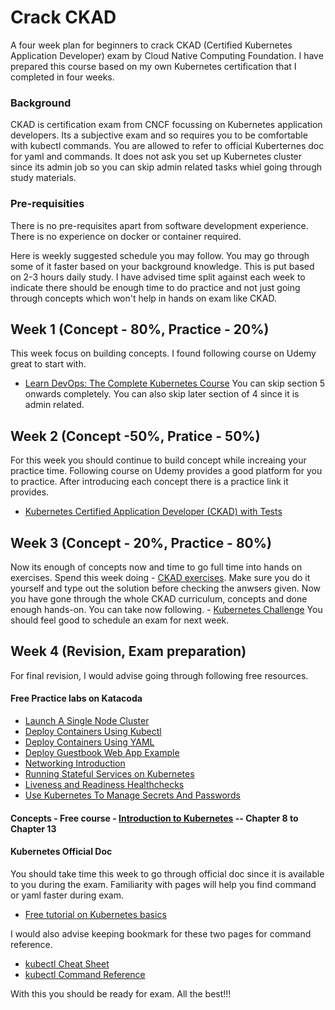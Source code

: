 # Crack CKAD
A four week plan for beginners to crack CKAD (Certified Kubernetes Application Developer) exam by Cloud Native Computing Foundation.
I have prepared this course based on my own Kubernetes certification that I completed in four weeks. 

### Background
CKAD is certification exam from CNCF focussing on Kubernetes application developers. Its a subjective exam and so requires you to be comfortable with kubectl commands. You are allowed to refer to official Kuberternes doc for yaml and commands. It does not ask you set up Kubernetes cluster since its admin job so you can skip admin related tasks whiel going through study materials.  

### Pre-requisities
There is no pre-requisites apart from software development experience. 
There is no experience on docker or container required.

Here is weekly suggested schedule you may follow. You may go through some of it faster based on your background knowledge. 
This is put based on 2-3 hours daily study. I have advised time split against each week to indicate there should be enough time to do practice and not just going through concepts which won't help in hands on exam like CKAD.

## Week 1 (Concept - 80%, Practice - 20%)
This week focus on building concepts. I found following course on Udemy great to start with. 
- [Learn DevOps: The Complete Kubernetes Course](https://www.udemy.com/learn-devops-the-complete-kubernetes-course/)
You can skip section 5 onwards completely. You can also skip later section of 4 since it is admin related.

## Week 2 (Concept -50%, Pratice - 50%)
For this week you should continue to build concept while increaing your practice time.
Following course on Udemy provides a good platform for you to practice. After introducing each concept there is a practice link it provides. 
- [Kubernetes Certified Application Developer (CKAD) with Tests](https://www.udemy.com/certified-kubernetes-application-developer)

## Week 3 (Concept - 20%, Practice - 80%)
Now its enough of concepts now and time to go full time into hands on exercises. 
Spend this week doing - [CKAD exercises](https://github.com/dgkanatsios/CKAD-exercises). 
Make sure you do it yourself and type out the solution before checking the anwsers given.
Now you have gone through the whole CKAD curriculum, concepts and done enough hands-on.
You can take now following. - [Kubernetes Challenge](https://kodekloud.com/p/practice-test-kubernetes-challenge-1-wordpress)
You should feel good to schedule an exam for next week. 

## Week 4 (Revision, Exam preparation)
For final revision, I would advise going through following free resources.

#### Free Practice labs on Katacoda
- [Launch A Single Node Cluster](https://www.katacoda.com/courses/kubernetes/launch-single-node-cluster)
- [Deploy Containers Using Kubectl](https://www.katacoda.com/courses/kubernetes/kubectl-run-containers)
- [Deploy Containers Using YAML](https://www.katacoda.com/courses/kubernetes/creating-kubernetes-yaml-definitions)
- [Deploy Guestbook Web App Example](https://www.katacoda.com/courses/kubernetes/guestbook)
- [Networking Introduction](https://www.katacoda.com/courses/kubernetes/networking-introduction)
- [Running Stateful Services on Kubernetes](https://www.katacoda.com/courses/kubernetes/storage-introduction)
- [Liveness and Readiness Healthchecks](https://www.katacoda.com/courses/kubernetes/liveness-readiness-healthchecks)
- [Use Kubernetes To Manage Secrets And Passwords](https://www.katacoda.com/courses/kubernetes/managing-secrets)

#### Concepts - Free course - [Introduction to Kubernetes](https://courses.edx.org/courses/course-v1:LinuxFoundationX+LFS158x+2T2019/course/)   -- Chapter 8 to Chapter 13

#### Kubernetes Official Doc

You should take time this week to go through official doc since it is available to you during the exam. Familiarity with pages will help you find command or yaml faster during exam. 
- [Free tutorial on Kubernetes basics](https://kubernetes.io/docs/tutorials/kubernetes-basics/)

I would also advise keeping bookmark for these two pages for command reference. 
- [kubectl Cheat Sheet](https://kubernetes.io/docs/reference/kubectl/cheatsheet/)
- [kubectl Command Reference](https://kubernetes.io/docs/reference/generated/kubectl/kubectl-commands)

With this you should be ready for exam. 
All the best!!!
